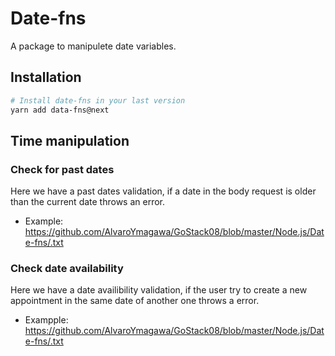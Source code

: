 # Date-fns
A package to manipulete date variables.

## Installation
```bash
# Install date-fns in your last version
yarn add data-fns@next

```

## Time manipulation

### Check for past dates
Here we have a past dates validation, if a date in the body request is older than the current date throws an error.
* Example: https://github.com/AlvaroYmagawa/GoStack08/blob/master/Node.js/Date-fns/.txt

### Check date availability

Here we have a date availibility validation, if the user try to create a new appointment in the same date of another one throws a error.
* Exampple: https://github.com/AlvaroYmagawa/GoStack08/blob/master/Node.js/Date-fns/.txt

